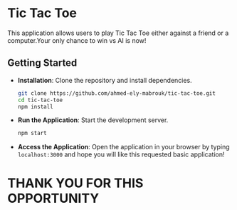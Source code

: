 # Tic Tac Toe

This application allows users to play Tic Tac Toe either against a friend or a computer.Your only chance to win vs AI is now!

## Getting Started

- **Installation**: Clone the repository and install dependencies.

   ```bash
   git clone https://github.com/ahmed-ely-mabrouk/tic-tac-toe.git
   cd tic-tac-toe
   npm install
   ```

- **Run the Application**: Start the development server.

   ```bash
   npm start
   ```

- **Access the Application**: Open the application in your browser by typing `localhost:3000` and hope you will like this requested basic application!

# THANK YOU FOR THIS OPPORTUNITY
